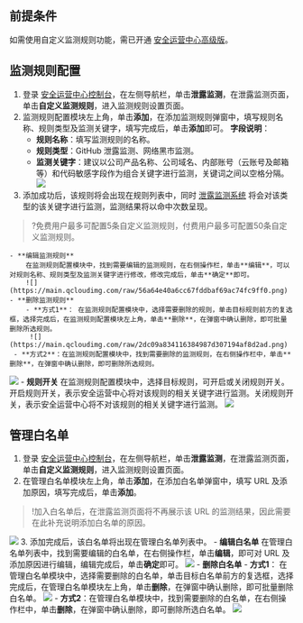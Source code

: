## 前提条件
如需使用自定义监测规则功能，需已开通 [安全运营中心高级版](https://buy.cloud.tencent.com/soc)。


## **监测规则配置**
1. 登录 [安全运营中心控制台](https://console.cloud.tencent.com/ssav2/setting/monitor)，在左侧导航栏，单击**泄露监测**，在泄露监测页面，单击**自定义监测规则**，进入监测规则设置页面。
2. 监测规则配置模块左上角，单击**添加**，在添加监测规则弹窗中，填写规则名称、规则类型及监测关键字，填写完成后，单击**添加**即可。
**字段说明**：
	- **规则名称**：填写监测规则的名称。
	-  **规则类型**：GitHub 泄露监测、网络黑市监测。
	- **监测关键字**：建议以公司产品名称、公司域名、内部账号（云账号及邮箱等）和代码敏感字段作为组合关键字进行监测，关键词之间以空格分隔。
	![](https://main.qcloudimg.com/raw/17ebfd1c038b5f8ac213a4e9c5119326.png)
3. 添加成功后，该规则将会出现在规则列表中，同时 [泄露监测系统](https://console.cloud.tencent.com/ssav2/monitor) 将会对该类型的该关键字进行监测，监测结果将以命中次数呈现。
>?免费用户最多可配置5条自定义监测规则，付费用户最多可配置50条自定义监测规则。
>
	- **编辑监测规则**
		在监测规则配置模块中，找到需要编辑的监测规则，在右侧操作栏，单击**编辑**，可以对规则名称、规则类型及监测关键字进行修改，修改完成后，单击**确定**即可。
		![](https://main.qcloudimg.com/raw/56a64e40a6cc67fddbaf69ac74fc9ff0.png)
	- **删除监测规则**
		- **方式1**： 在监测规则配置模块中，选择需要删除的规则，单击目标规则前方的复选框，选择完成后，在监测规则配置模块左上角，单击**删除**，在弹窗中确认删除，即可批量删除所选规则。
		 ![](https://main.qcloudimg.com/raw/2dc09a834116384987d307194af8d2ad.png)
	 - **方式2**：在监测规则配置模块中，找到需要删除的监测规则，在右侧操作栏中，单击**删除**，在弹窗中确认删除，即可删除所选规则。
![](https://main.qcloudimg.com/raw/5e68ab4e3e1688825498776a29d62521.png)
	- **规则开关**
		在监测规则配置模块中，选择目标规则，可开启或关闭规则开关。开启规则开关，表示安全运营中心将对该规则的相关关键字进行监测。关闭规则开关，表示安全运营中心将不对该规则的相关关键字进行监测。
		![](https://main.qcloudimg.com/raw/467d9bb834615bf9b2457cf09fed38bb.png)

## 管理白名单
1. 登录 [安全运营中心控制台](https://console.cloud.tencent.com/ssav2/setting/monitor)，在左侧导航栏，单击**泄露监测**，在泄露监测页面，单击**自定义监测规则**，进入监测规则设置页面。
2. 在管理白名单模块左上角，单击**添加**，在添加白名单弹窗中，填写 URL 及添加原因，填写完成后，单击**添加**。
>!加入白名单后，在泄露监测页面将不再展示该 URL 的监测结果，因此需要在此补充说明添加白名单的原因。
>
![](https://main.qcloudimg.com/raw/0ecdd7cd46644a67cf20614e05e2240d.png)
3. 添加完成后，该白名单将出现在管理白名单列表中。
	- **编辑白名单**
	在管理白名单列表中，找到需要编辑的白名单，在右侧操作栏，单击**编辑**，即可对 URL 及添加原因进行编辑，编辑完成后，单击**确定**即可。
![](https://main.qcloudimg.com/raw/2aa13cdb814ae7cb36f20a6faba72bdf.png)
	- **删除白名单**
		- **方式1**： 在管理白名单模块中，选择需要删除的白名单，单击目标白名单前方的复选框，选择完成后，在管理白名单模块左上角，单击**删除**，在弹窗中确认删除，即可批量删除白名单。
		 ![](https://main.qcloudimg.com/raw/2dc09a834116384987d307194af8d2ad.png)
		- **方式2**：在管理白名单模块中，找到需要删除的白名单，在右侧操作栏中，单击**删除**，在弹窗中确认删除，即可删除所选白名单。
	![](https://main.qcloudimg.com/raw/1a41c8db1fb92a3ad1aa7b94f26f8637.png)
